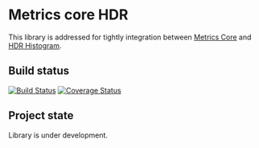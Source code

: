 # Metrics core HDR
This library is addressed for tightly integration between [Metrics Core](https://dropwizard.github.io/metrics/3.1.0/manual/core/) and [HDR Histogram](https://github.com/HdrHistogram/HdrHistogram).

## Build status
[![Build Status](https://travis-ci.org/vladimir-bukhtoyarov/metrics-core-hdr.svg?branch=master)](https://travis-ci.org/vladimir-bukhtoyarov/metrics-core-hdr)
[![Coverage Status](https://coveralls.io/repos/github/vladimir-bukhtoyarov/metrics-core-hdr/badge.svg?branch=master)](https://coveralls.io/github/vladimir-bukhtoyarov/metrics-core-hdr?branch=master)

## Project state
Library is under development.